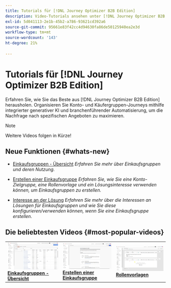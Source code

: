```yaml
---
title: Tutorials für [!DNL Journey Optimizer B2B Edition]
description: Video-Tutorials ansehen unter [!DNL Journey Optimizer B2B Edition]. Verbessern Sie Ihr Verständnis für die Orchestrierung von Account und Kauf von Gruppen-Journeys und mehr.
exl-id: 5d041113-2e1b-45b2-a786-93621cd392a6
source-git-commit: 95661e83f42cc4d94630fa86de50125940ea2e3d
workflow-type: tm+mt
source-wordcount: '143'
ht-degree: 21%

---
```


# Tutorials für [!DNL Journey Optimizer B2B Edition]

Erfahren Sie, wie Sie das Beste aus [!DNL Journey Optimizer B2B Edition] herausholen. Organisieren Sie Konto- und Käufergruppen-Journeys mithilfe integrierter generativer KI und branchenführender Automatisierung, um die Nachfrage nach spezifischen Angeboten zu maximieren.

>[!NOTE]
>
>Weitere Videos folgen in Kürze!

## Neue Funktionen {#whats-new}

* [Einkaufsgruppen - Übersicht](/help/buying-groups/buying-groups-overview.md)
  _Erfahren Sie mehr über Einkaufsgruppen und deren Nutzung._

* [Erstellen einer Einkaufsgruppe](/help/buying-groups/create-a-buying-group.md)
  _Erfahren Sie, wie Sie eine Konto-Zielgruppe, eine Rollenvorlage und ein Lösungsinteresse verwenden können, um Einkaufsgruppen zu erstellen._

* [Interesse an der Lösung](/help/buying-groups/solution-interest.md)
  _Erfahren Sie mehr über die Interessen an Lösungen für Einkaufsgruppen und wie Sie diese konfigurieren/verwenden können, wenn Sie eine Einkaufsgruppe erstellen._

## Die beliebtesten Videos {#most-popular-videos}

<table>
<tr>
<td>
<a href="/help/buying-groups/buying-groups-overview.md"><img alt="Miniaturbild für das Video &apos;Einkaufsgruppen - Übersicht&apos;" src="assets/buying-groups-overview.png"></a>
<div><a href="/help/buying-groups/buying-groups-overview.md"><strong>Einkaufsgruppen - Übersicht</strong></a></div>
</td>
<td>
<a href="/help/buying-groups/create-a-buying-group.md"><img alt="Miniaturbild für das Video &apos;Einkaufsgruppe erstellen&apos;" src="assets/create-a-buying-group.png"></a>
<div><a href="/help/buying-groups/create-a-buying-group.md"><strong>Erstellen einer Einkaufsgruppe</strong></a></div>
</td>
<td>
<a href="/help/buying-groups/role-templates.md"><img alt="Miniaturbild für das Video „Rollenvorlagen“" src="assets/role-templates.png" /></a>
<div><a href="/help/buying-groups/role-templates.md"><strong>Rollenvorlagen</strong></a></div>
</td>
</tr>
</table>
